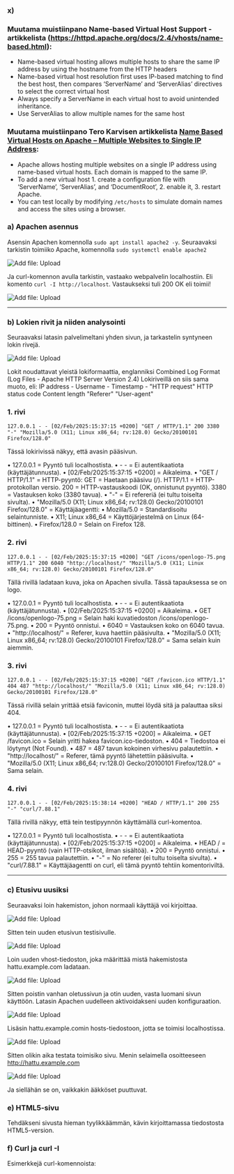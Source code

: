 ### x) 
### Muutama muistiinpano Name-based Virtual Host Support -artikkelista (https://httpd.apache.org/docs/2.4/vhosts/name-based.html):

- Name-based virtual hosting allows multiple hosts to share the same IP address by using the hostname from the HTTP headers
- Name-based virtual host resolution first uses IP-based matching to find the best host, then compares ‘ServerName’ and ‘ServerAlias’ directives to select the correct virtual host 
- Always specify a ServerName in each virtual host to avoid unintended inheritance.
- Use ServerAlias to allow multiple names for the same host

### Muutama muistiinpano Tero Karvisen artikkelista [Name Based Virtual Hosts on Apache – Multiple Websites to Single IP Address](https://terokarvinen.com/2018/04/10/name-based-virtual-hosts-on-apache-multiple-websites-to-single-ip-address/):

- Apache allows hosting multiple websites on a single IP address using name-based virtual hosts. Each domain is mapped to the same IP.
- To add a new virtual host 1. create a configuration file with ‘ServerName’, ‘ServerAlias’, and ‘DocumentRoot’, 2. enable it, 3. restart Apache.
- You can test locally by modifying `/etc/hosts` to simulate domain names and access the sites using a browser.

### a)	Apachen asennus

Asensin Apachen komennolla `sudo apt install apache2 -y`. Seuraavaksi tarkistin toimiiko Apache, komennolla `sudo systemctl enable apache2`

![Add file: Upload](Picture1.png) 

Ja curl-komennon avulla tarkistin, vastaako webpalvelin localhostiin. Eli komento `curl -I http://localhost`. Vastaukseksi tuli 200 OK eli toimii!

![Add file: Upload](Picture2.png) 

---

### b)	Lokien rivit ja niiden analysointi

Seuraavaksi latasin palvelimeltani yhden sivun, ja tarkastelin syntyneen lokin rivejä. 

![Add file: Upload](Picture3.png) 

Lokit noudattavat yleistä lokiformaattia, englanniksi Combined Log Format (Log Files - Apache HTTP Server Version 2.4) Lokiriveillä on siis sama muoto, eli:
IP address - Username - Timestamp - "HTTP request" HTTP status code Content length "Referer" "User-agent"

### 1. rivi

`127.0.0.1 - - [02/Feb/2025:15:37:15 +0200] "GET / HTTP/1.1" 200 3380 "-" "Mozilla/5.0 (X11; Linux x86_64; rv:128.0) Gecko/20100101 Firefox/128.0"`

Tässä lokirivissä näkyy, että avasin pääsivun.

• 127.0.0.1 = Pyyntö tuli localhostista.
• - - = Ei autentikaatiota (käyttäjätunnusta).
• [02/Feb/2025:15:37:15 +0200] = Aikaleima.
• "GET / HTTP/1.1" = HTTP-pyyntö:
GET = Haetaan pääsivu (/).
HTTP/1.1 = HTTP-protokollan versio.
200 = HTTP-vastauskoodi (OK, onnistunut pyyntö).
3380 = Vastauksen koko (3380 tavua).
• "-" = Ei refereriä (ei tultu toiselta sivulta).
• "Mozilla/5.0 (X11; Linux x86_64; rv:128.0) Gecko/20100101 Firefox/128.0" = Käyttäjäagentti:
• Mozilla/5.0 = Standardisoitu selaintunniste.
• X11; Linux x86_64 = Käyttöjärjestelmä on Linux (64-bittinen).
• Firefox/128.0 = Selain on Firefox 128.

### 2. rivi

`127.0.0.1 - - [02/Feb/2025:15:37:15 +0200] "GET /icons/openlogo-75.png HTTP/1.1" 200 6040 "http://localhost/" "Mozilla/5.0 (X11; Linux x86_64; rv:128.0) Gecko/20100101 Firefox/128.0"`

Tällä rivillä ladataan kuva, joka on Apachen sivulla. Tässä tapauksessa se on logo. 

• 127.0.0.1 = Pyyntö tuli localhostista.
• - - = Ei autentikaatiota (käyttäjätunnusta).
• [02/Feb/2025:15:37:15 +0200] = Aikaleima.
• GET /icons/openlogo-75.png = Selain haki kuvatiedoston /icons/openlogo-75.png.
• 200 = Pyyntö onnistui.
• 6040 = Vastauksen koko on 6040 tavua.
• "http://localhost/" = Referer, kuva haettiin pääsivulta.
• "Mozilla/5.0 (X11; Linux x86_64; rv:128.0) Gecko/20100101 Firefox/128.0" = Sama selain kuin aiemmin.

### 3. rivi

`127.0.0.1 - - [02/Feb/2025:15:37:15 +0200] "GET /favicon.ico HTTP/1.1" 404 487 "http://localhost/" "Mozilla/5.0 (X11; Linux x86_64; rv:128.0) Gecko/20100101 Firefox/128.0"`

Tässä rivillä selain yrittää etsiä faviconin, muttei löydä sitä ja palauttaa siksi 404. 

• 127.0.0.1 = Pyyntö tuli localhostista.
• - - = Ei autentikaatiota (käyttäjätunnusta).
• [02/Feb/2025:15:37:15 +0200] = Aikaleima.
• GET /favicon.ico = Selain yritti hakea favicon.ico-tiedoston.
• 404 = Tiedostoa ei löytynyt (Not Found).
• 487 = 487 tavun kokoinen virhesivu palautettiin.
• "http://localhost/" = Referer, tämä pyyntö lähetettiin pääsivulta.
• "Mozilla/5.0 (X11; Linux x86_64; rv:128.0) Gecko/20100101 Firefox/128.0" = Sama selain.

### 4. rivi

`127.0.0.1 - - [02/Feb/2025:15:38:14 +0200] "HEAD / HTTP/1.1" 200 255 "-" "curl/7.88.1"`

Tällä rivillä näkyy, että tein testipyynnön käyttämällä curl-komentoa.

• 127.0.0.1 = Pyyntö tuli localhostista.
• - - = Ei autentikaatiota (käyttäjätunnusta).
• [02/Feb/2025:15:37:15 +0200] = Aikaleima.
• HEAD / = HEAD-pyyntö (vain HTTP-otsikot, ilman sisältöä).
• 200 = Pyyntö onnistui.
• 255 = 255 tavua palautettiin.
• "-" = No referer (ei tultu toiselta sivulta).
• "curl/7.88.1" = Käyttäjäagentti on curl, eli tämä pyyntö tehtiin komentoriviltä.

---

### c) Etusivu uusiksi

Seuraavaksi loin hakemiston, johon normaali käyttäjä voi kirjoittaa.

![Add file: Upload](Picture4.png) 

Sitten tein uuden etusivun testisivulle.

![Add file: Upload](Picture5.png) 

Loin uuden vhost-tiedoston, joka määrittää mistä hakemistosta hattu.example.com ladataan.

![Add file: Upload](Picture6.png) 

Sitten poistin vanhan oletussivun ja otin uuden, vasta luomani sivun käyttöön. Latasin Apachen uudelleen aktivoidakseni uuden konfiguraation.

![Add file: Upload](Picture7.png) 

Lisäsin hattu.example.comin hosts-tiedostoon, jotta se toimisi localhostissa.

![Add file: Upload](Picture8.png) 

Sitten olikin aika testata toimisiko sivu. Menin selaimella osoitteeseen http://hattu.example.com

![Add file: Upload](Picture9.png) 

Ja siellähän se on, vaikkakin ääkköset puuttuvat.

### e) HTML5-sivu

Tehdäkseni sivusta hieman tyylikkäämmän, kävin kirjoittamassa tiedostosta HTML5-version.

### f) Curl ja curl -I

Esimerkkejä curl-komennoista: 


